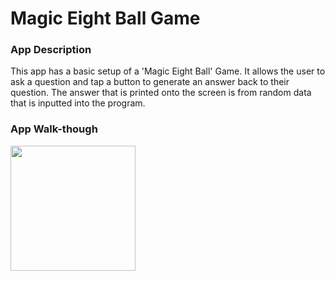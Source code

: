 # Magic Eight Ball Game

### App Description
This app has a basic setup of a 'Magic Eight Ball' Game. It allows the user to ask a question and tap a button to generate an answer back to their question. The answer that is printed onto the screen is from random data that is inputted into the program.

### App Walk-though
<img src="http://g.recordit.co/KjePvB3Q3E.gif" width=200><br>
